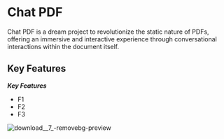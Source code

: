 # Chat PDF
Chat PDF is a dream project to revolutionize the static nature of PDFs, offering an immersive and interactive experience through conversational interactions within the document itself.
## Key Features
***Key Features***
- F1
- F2
- F3

  
![download__7_-removebg-preview](https://github.com/kashifML/testrepo1/assets/136436285/ec3fad52-aec3-4f78-b7a9-f5418b904605)
